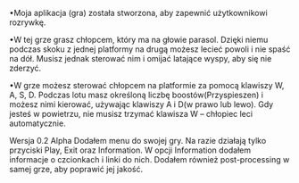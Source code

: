 •Moja aplikacja (gra) została stworzona, aby zapewnić użytkownikowi rozrywkę.

•W tej grze grasz chłopcem, który ma na głowie parasol. Dzięki niemu podczas skoku z jednej platformy na drugą możesz lecieć powoli i nie spaść na dół. Musisz jednak sterować nim i omijać latające wyspy, aby się nie zderzyć.

•W grze możesz sterować chłopcem na platformie za pomocą klawiszy W, A, S, D. Podczas lotu masz określoną liczbę boostów(Przyspieszen) i możesz nimi kierować, używając klawiszy A i D(w prawo lub lewo). Gdy jesteś w powietrzu, nie musisz trzymać klawisza W – chłopiec leci automatycznie.

Wersja 0.2 Alpha Dodałem menu do swojej gry. Na razie działają tylko przyciski Play, Exit oraz Information.
W opcji Information dodałem informacje o czcionkach i linki do nich.
Dodałem również post-processing w samej grze, aby poprawić jej jakość.
